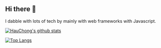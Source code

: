## Hi there 👋
I dabble with lots of tech by mainly with web frameworks with Javascript.

[![HauChong's github stats](https://github-readme-stats.vercel.app/api?username=thchong-code&count_private=true&show_icons=true)](https://github.com/anuraghazra/github-readme-stats)

[![Top Langs](https://github-readme-stats.vercel.app/api/top-langs/?username=thchong-code&layout=compact)](https://github.com/anuraghazra/github-readme-stats)
